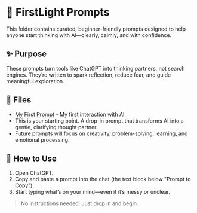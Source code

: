 # 🧠 FirstLight Prompts

This folder contains curated, beginner-friendly prompts designed to help anyone start thinking with AI—clearly, calmly, and with confidence.

## ✨ Purpose
These prompts turn tools like ChatGPT into thinking partners, not search engines. They’re written to spark reflection, reduce fear, and guide meaningful exploration.

## 📂 Files

- [My First Prompt](https://github.com/ailiteracyforeveryone/firstlight/blob/main/prompts/My_first_prompt.md) - My first interaction with AI.
- This is your starting point. A drop-in prompt that transforms AI into a gentle, clarifying thought partner.
- Future prompts will focus on creativity, problem-solving, learning, and emotional processing.

## 🚀 How to Use
1. Open ChatGPT.
2. Copy and paste a prompt into the chat (the text block below "Prompt to Copy")
3. Start typing what’s on your mind—even if it’s messy or unclear.

> No instructions needed. Just drop in and begin.
